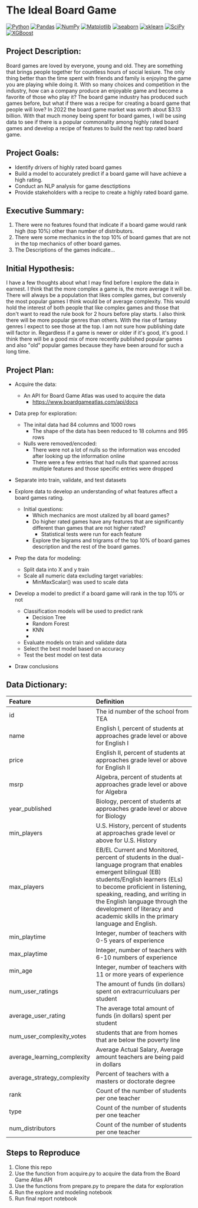 # The Ideal Board Game
<a href="#"><img alt="Python" src="https://img.shields.io/badge/Python-013243.svg?logo=python&logoColor=blue"></a>
<a href="#"><img alt="Pandas" src="https://img.shields.io/badge/Pandas-150458.svg?logo=pandas&logoColor=white"></a>
<a href="#"><img alt="NumPy" src="https://img.shields.io/badge/Numpy-2a4d69.svg?logo=numpy&logoColor=grey"></a>
<a href="#"><img alt="Matplotlib" src="https://img.shields.io/badge/Matplotlib-8DF9C1.svg?logo=matplotlib&logoColor=blue"></a>
<a href="#"><img alt="seaborn" src="https://img.shields.io/badge/seaborn-65A9A8.svg?logo=pandas&logoColor=white"></a>
<a href="#"><img alt="sklearn" src="https://img.shields.io/badge/sklearn-4b86b4.svg?logo=scikitlearn&logoColor=grey"></a>
<a href="#"><img alt="SciPy" src="https://img.shields.io/badge/SciPy-1560bd.svg?logo=scipy&logoColor=blue"></a>
<a href="#"><img alt="XGBoost" src="https://img.shields.io/badge/XGBoost-1560bd.svg?logo=xgboost&logoColor=blue"></a>


## Project Description:
Board games are loved by everyone, young and old. They are something that brings people together for countless hours of social lesiure. The only thing better than the time spent with friends and family is enjoying the game you are playing while doing it. With so many choices and competition in the industry, how can a company produce an enjoyable game and become a favorite of those who play it? The board game industry has produced such games before, but what if there was a recipe for creating a board game that people will love? In 2022 the board game market was worth about $3.13 billion. With that much money being spent for board games, I will be using data to see if there is a popular commonality among highly rated board games and develop a recipe of features to build the next top rated board game.

## Project Goals:
* Identify drivers of highly rated board games
* Build a model to accurately predict if a board game will have achieve a high rating.
* Conduct an NLP analysis for game desctiptions
* Provide stakeholders with a recipe to create a highly rated board game.


## Executive Summary:
1. There were no features found that indicate if a board game would rank high (top 10%) other than number of distributors.
2. There were some mechanics in the top 10% of board games that are not in the top mechanics of other board games.
3. The Descriptions of the games indicate...


## Initial Hypothesis:
I have a few thoughts about what I may find before I explore the data in earnest. I think that the more complex a game is, the more average it will be. There will always be a population that likes complex games, but conversly the most popular games I think would be of average complexity. This would hold the interest of both people that like complex games and those that don't want to read the rule book for 2 hours before play starts. I also think there will be more popular genres than others. With the rise of fantasy genres I expect to see those at the top. I am not sure how publishing date will factor in. Regardless if a game is newer or older if it's good, it's good. I think there will be a good mix of more recently published popular games and also "old" popular games because they have been around for such a long time.

## Project Plan:

* Acquire the data:
  * An API for Board Game Atlas was used to acquire the data
      * https://www.boardgameatlas.com/api/docs

* Data prep for exploration:
    * The inital data had 84 columns and 1000 rows
        * The shape of the data has been reduced to 18 columns and 995 rows
    * Nulls were removed/encoded:
        * There were not a lot of nulls so the information was encoded after looking up the information online
        * There were a few entries that had nulls that spanned across multiple features and those specific entries were dropped
        
* Separate into train, validate, and test datasets
 
* Explore data to develop an understanding of what features affect a board games rating.
   * Initial questions:
       * Which mechanics are most utalized by all board games?
       * Do higher rated games have any features that are significantly different than games that are not higher rated?
           * Statistical tests were run for each feature
       * Explore the bigrams and trigrams of the top 10% of board games description and the rest of the board games.
       
* Prep the data for modeling:
    * Split data into X and y train
    * Scale all numeric data excluding target variables:
        * MinMaxScalar() was used to scale data
      
* Develop a model to predict if a board game will rank in the top 10% or not
   * Classification models will be used to predict rank
       * Decision Tree
       * Random Forest
       * KNN
       * 
   * Evaluate models on train and validate data
   * Select the best model based on accuracy
   * Test the best model on test data
 
* Draw conclusions

## Data Dictionary:


| Feature | Definition |
|:--------|:-----------|
|id| The id number of the school from TEA|
|name| English I, percent of students at approaches grade level or above for English I|
|price| English II, percent of students at approaches grade level or above for English II|
|msrp| Algebra, percent of students at approaches grade level or above for Algebra|
|year_published| Biology, percent of students at approaches grade level or above for Biology|
|min_players| U.S. History, percent of students at approaches grade level or above for U.S. History|
|max_players| EB/EL Current and Monitored, percent of students in the dual-language program that enables emergent bilingual (EB) students/English learners (ELs) to become proficient in listening, speaking, reading, and writing in the English language through the development of literacy and academic skills in the primary language and English.|
|min_playtime| Integer, number of teachers with 0-5 years of experience|
|max_playtime| Integer, number of teachers with 6-10 numbers of experience|
|min_age| Integer, number of teachers with 11 or more years of experience|
|num_user_ratings| The amount of funds (in dollars) spent on extracurriculuars per student|
|average_user_rating| The average total amount of funds (in dollars) spent per student|
|num_user_complexity_votes| students that are from homes that are below the poverty line
|average_learning_complexity| Average Actual Salary, Average amount teachers are being paid in dollars|
|average_strategy_complexity| Percent of teachers with a masters or doctorate degree|
|rank| Count of the number of students per one teacher|
|type| Count of the number of students per one teacher|
|num_distributors| Count of the number of students per one teacher|



## Steps to Reproduce
1. Clone this repo
2. Use the function from acquire.py to acquire the data from the Board Game Atlas API 
3. Use the functions from prepare.py to prepare the data for exploration
4. Run the explore and modeling notebook
5. Run final report notebook
